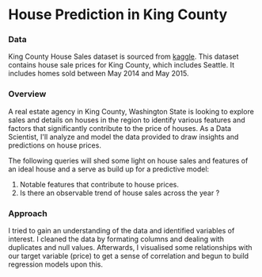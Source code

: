 # House Prediction in King County

### Data
King County House Sales dataset is sourced from [kaggle](https://www.kaggle.com/datasets/harlfoxem/housesalesprediction). This dataset contains house sale prices for King County, which includes Seattle. It includes homes sold between May 2014 and May 2015.

### Overview
A real estate agency in King County, Washington State is looking to explore sales and details on houses in the region to identify various features and factors that significantly contribute to the price of houses. As a Data Scientist, I'll analyze and model the data provided to draw insights and predictions on house prices. 

The following queries will shed some light on house sales and features of an ideal house and a serve as build up for a predictive model:

1. Notable features that contribute to house prices.
2. Is there an observable trend of house sales across the year ?

### Approach
I tried to gain an understanding of the data and identified variables of interest. I cleaned the data by formating columns and dealing with duplicates and null values. Afterwards, I visualised some relationships with our target variable (price) to get a sense of correlation and begun to build regression models upon this. 



